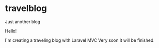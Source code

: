 # travelblog
Just another blog

Hello!

I`m creating a traveling blog with Laravel MVC
Very soon it will be finished.
